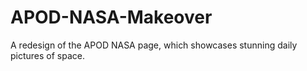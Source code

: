 # APOD-NASA-Makeover
A redesign of the APOD NASA page, which showcases stunning daily pictures of space.

